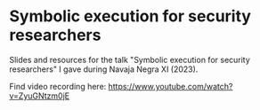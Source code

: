 # Symbolic execution for security researchers
Slides and resources for the talk "Symbolic execution for security researchers" I gave during Navaja Negra XI (2023).

Find video recording here: https://www.youtube.com/watch?v=ZyuGNtzm0jE
